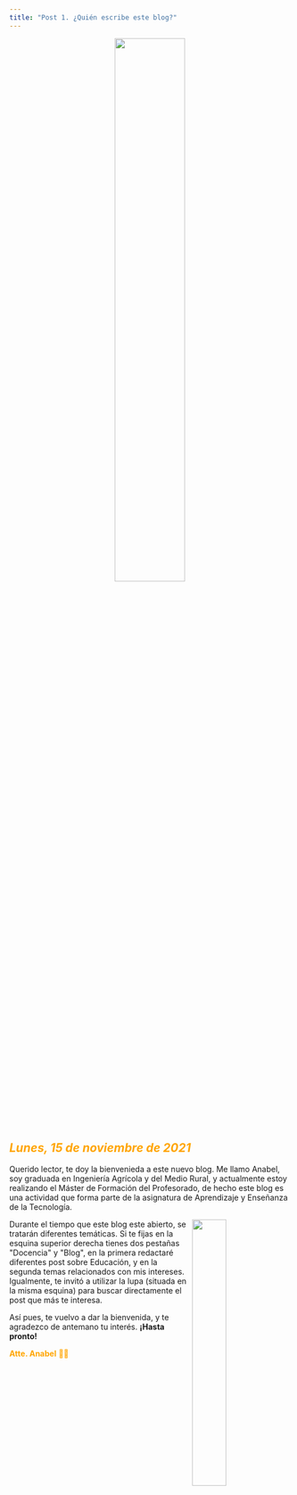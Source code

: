 ```yaml
---
title: "Post 1. ¿Quién escribe este blog?" 
---
```

<p> 
<div align="center"/> 
<img 
width="50%"
src="https://media.giphy.com/media/9AI3DOykneF5LQwpkx/giphy.gif">
</p>

<div align="left"/> 

## <span style="color:orange"> *Lunes, 15 de noviembre de 2021* 

<div align="left"/>
 Querido lector, te doy la bienvenieda a este nuevo blog. Me llamo Anabel, soy graduada en Ingeniería Agrícola y del Medio Rural, y actualmente estoy realizando el Máster de Formación del Profesorado, de hecho este blog es una actividad que forma parte de la asignatura de Aprendizaje y Enseñanza de la Tecnología. 
<p> 
<img 
width="35%"
src="https://4.bp.blogspot.com/-ygCD4KW0jog/W1NjWFGPRvI/AAAAAAAAEkY/tzWr2K15Z0gRNHGkttoi1BFdrwgZZ8V5QCLcBGAs/s1600/list_640px.jpg" align= "right"> </p>
 Durante el tiempo que este blog este abierto, se tratarán diferentes temáticas. Si te fijas en la esquina superior derecha tienes dos pestañas "Docencia" y "Blog", en la primera redactaré diferentes post sobre Educación, y en la segunda temas relacionados con mis intereses. Igualmente, te invitó a utilizar la lupa (situada en la misma esquina) para buscar directamente el post que más te interesa.

 Así pues, te vuelvo a dar la bienvenida, y te agradezco de antemano tu interés. **¡Hasta pronto!**

 <span style="color:orange"> **Atte. Anabel** 🌈💗

